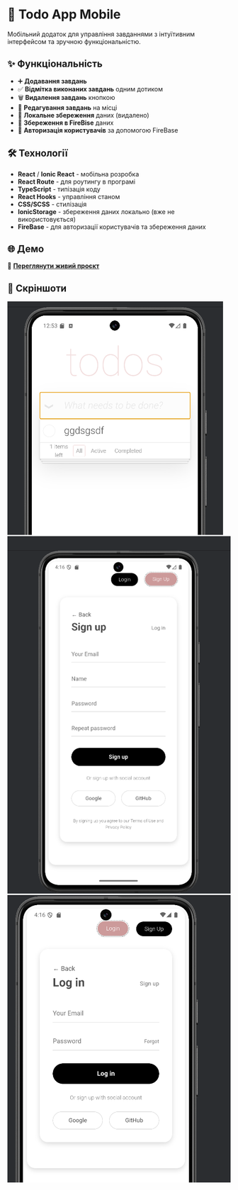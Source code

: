 # 📱 Todo App Mobile

Мобільний додаток для управління завданнями з інтуїтивним інтерфейсом та зручною функціональністю.

## ✨ Функціональність

- ➕ **Додавання завдань**
- ✅ **Відмітка виконаних завдань** одним дотиком
- 🗑️ **Видалення завдань** кнопкою
- 📝 **Редагування завдань** на місці
- 💾 **Локальне збереження** даних (видалено)
- 💾 **Збереження в FireBise** даних
- 📝 **Авторизація користувачів** за допомогою FireBase

## 🛠 Технології

- **React** / **Ionic React** - мобільна розробка
- **React Route** - для роутингу в програмі
- **TypeScript** - типізація коду
- **React Hooks** - управління станом
- **CSS/SCSS** - стилізація
- **IonicStorage** - збереження даних локально (вже не використовується)
- **FireBase** - для авторизації користувачів та збереження даних

## 🌐 Демо

🔗 **[Переглянути живий проєкт](https://ivsasha.github.io/todo-app-mobile/)**

## 📸 Скріншоти

![Homepage](image.png)
![SignUp](image-1.png)
![Login](image-2.png)